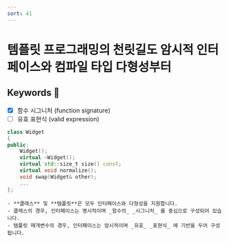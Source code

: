 ```yaml
---
sort: 41
---
```


# 템플릿 프로그래밍의 천릿길도 암시적 인터페이스와 컴파일 타입 다형성부터

## Keywords :key:

- [x] 함수 시그니처 (function signature)
- [ ] 유효 표현식 (valid expression)

```cpp
class Widget
{
public:
    Widget();
    virtual ~Widget();
    virtual std::size_t size() const;
    virtual void normalize();
    void swap(Widget& other);
    ...
};
```

```note
- **클래스** 및 **템플릿**은 모두 인터페이스와 다형성을 지원합니다.
- 클래스의 경우, 인터페이스는 명시적이며 _함수의_ _시그니처_ 를 중심으로 구성되어 있습니다.
- 템플릿 매개변수의 경우, 인터페이스는 암시적이며 _유효_ _표현식_ 에 기반을 두어 구성됩니다.
```
